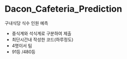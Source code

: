 # Dacon_Cafeteria_Prediction
구내식당 식수 인원 예측
- 중식계와 석식계로 구분하여 제출
- 최단시간내 작성한 코드(하루정도)
- 4명이서 팀
- 91등 /480등
